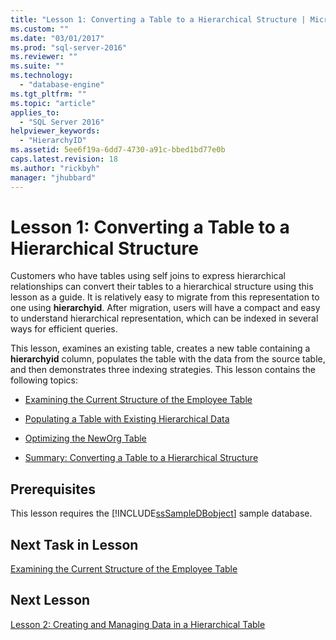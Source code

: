 ```yaml
---
title: "Lesson 1: Converting a Table to a Hierarchical Structure | Microsoft Docs"
ms.custom: ""
ms.date: "03/01/2017"
ms.prod: "sql-server-2016"
ms.reviewer: ""
ms.suite: ""
ms.technology: 
  - "database-engine"
ms.tgt_pltfrm: ""
ms.topic: "article"
applies_to: 
  - "SQL Server 2016"
helpviewer_keywords: 
  - "HierarchyID"
ms.assetid: 5ee6f19a-6dd7-4730-a91c-bbed1bd77e0b
caps.latest.revision: 18
ms.author: "rickbyh"
manager: "jhubbard"
---
```

# Lesson 1: Converting a Table to a Hierarchical Structure
Customers who have tables using self joins to express hierarchical relationships can convert their tables to a hierarchical structure using this lesson as a guide. It is relatively easy to migrate from this representation to one using **hierarchyid**. After migration, users will have a compact and easy to understand hierarchical representation, which can be indexed in several ways for efficient queries.  
  
This lesson, examines an existing table, creates a new table containing a **hierarchyid** column, populates the table with the data from the source table, and then demonstrates three indexing strategies. This lesson contains the following topics:  
  
-   [Examining the Current Structure of the Employee Table](../Topic/Examining%20the%20Current%20Structure%20of%20the%20Employee%20Table.md)  
  
-   [Populating a Table with Existing Hierarchical Data](../Topic/Populating%20a%20Table%20with%20Existing%20Hierarchical%20Data.md)  
  
-   [Optimizing the NewOrg Table](../Topic/Optimizing%20the%20NewOrg%20Table.md)  
  
-   [Summary: Converting a Table to a Hierarchical Structure](../Topic/Summary:%20Converting%20a%20Table%20to%20a%20Hierarchical%20Structure.md)  
  
## Prerequisites  
This lesson requires the [!INCLUDE[ssSampleDBobject](../../../database-engine/availability-groups/windows/includes/sssampledbobject-md.md)] sample database.  
  
## Next Task in Lesson  
[Examining the Current Structure of the Employee Table](../Topic/Examining%20the%20Current%20Structure%20of%20the%20Employee%20Table.md)  
  
## Next Lesson  
[Lesson 2: Creating and Managing Data in a Hierarchical Table](../../../relational-databases/data-types/tutorials/lesson-2-creating-and-managing-data-in-a-hierarchical-table.md)  
  
  
  
